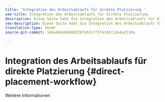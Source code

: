 ```yaml
---
title: 'Integration des Arbeitsablaufs für direkte Platzierung '
seo-title: Integration des Arbeitsablaufs für direkte Platzierung
description: Diese Seite hebt die Integration des Arbeitsablaufs für direkte Platzierung hervor.
seo-description: Diese Seite hebt die Integration des Arbeitsablaufs für direkte Platzierung hervor.
translation-type: tm+mt
source-git-commit: 14ba9de26dddd2287a5317f1f4342c12e4a2510a

---
```



# Integration des Arbeitsablaufs für direkte Platzierung {#direct-placement-workflow}

Weitere Informationen